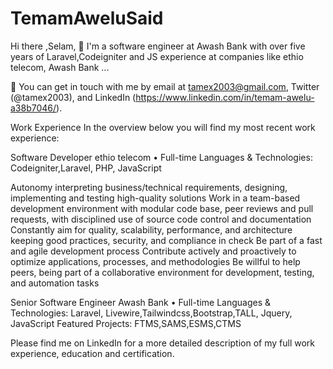 # TemamAweluSaid
Hi there ,Selam, 👋
 I'm a software engineer at Awash Bank with over five years of Laravel,Codeigniter and JS experience at  companies like ethio telecom, Awash Bank ...


💬 You can get in touch with me by email at tamex2003@gmail.com, Twitter (@tamex2003), and LinkedIn (https://www.linkedin.com/in/temam-awelu-a38b7046/).

Work Experience
In the overview below you will find my most recent work experience:


Software Developer
ethio telecom • Full-time
Languages & Technologies: Codeigniter,Laravel, PHP, JavaScript

Autonomy interpreting business/technical requirements, designing, implementing and testing high-quality solutions
Work in a team-based development environment with modular code base, peer reviews and pull requests, with disciplined use of source code control and documentation
Constantly aim for quality, scalability, performance, and architecture keeping good practices, security, and compliance in check
Be part of a fast and agile development process
Contribute actively and proactively to optimize applications, processes, and methodologies
Be willful to help peers, being part of a collaborative environment for development, testing, and automation tasks


Senior Software Engineer
Awash Bank • Full-time
Languages & Technologies: Laravel, Livewire,Tailwindcss,Bootstrap,TALL, Jquery, JavaScript
Featured Projects: FTMS,SAMS,ESMS,CTMS

Please find me on LinkedIn for a more detailed description of my full work experience, education and certification.
